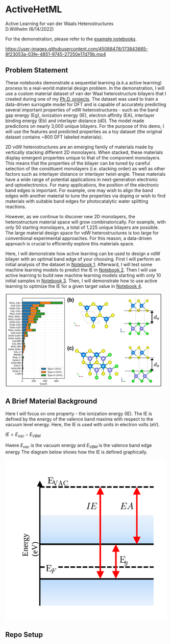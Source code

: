 # ActiveHetML
Active Learning for van der Waals Heterostructures  
D.Willhelm (6/14/2022)

For the demonstration, please refer to the [example notebooks](https://github.com/dwillhelm/ActiveHetML/tree/main/notebooks). 


https://user-images.githubusercontent.com/45088478/173843665-8f23053a-03fe-4851-9745-27250e17d79b.mp4



## Problem Statement  

These notebooks demonstrate a sequential learning (a.k.a active learning) process to a real-world material design problem. In the demonstration, I will use a custom material dataset of van der Waal heterostructure bilayers that I created during one of my [Ph.D. projects](https://github.com/dwillhelm/HetML). The dataset was used to train a data-driven surrogate model for DFT and is capable of accurately predicting several important properties of vdW heterostructures - such as the band gap energy (Eg), ionization energy (IE), electron affinity (EA), interlayer binding energy (Eb) and interlayer distance (d0). The model made predictions on nearly 3,000 unique bilayers. For the purpose of this demo, I will use the features and predicted properties as a toy dataset (the original dataset contains ~800 DFT labeled materials). 

2D vdW heterostructures are an emerging family of materials made by vertically stacking different 2D monolayers. When stacked, these materials display emergent properties unique to that of the component monolayers. This means that the properties of the bilayer can be tuned by careful selection of the constituent monolayers (i.e. stacking order) as well as other factors such as interlayer distance or interlayer twist-angle. These materials have a wide range of potential applications in next-generation electronic and optoelectronics. For many applications, the position of the electronic band edges is important. For example, one may wish to align the band edges with another material to tune the properties via doping or wish to find materials with suitable band edges for photocatalytic water splitting reactions. 

However, as we continue to discover new 2D monolayers, the heterostructure material space will grow combinatorically. For example, with only 50 starting monolayers, a total of 1,225 unique bilayers are possible. The large material design space for vdW heterostructures is too large for conventional experimental approaches. For this reason, a data-driven approach is crucial to efficiently explore this materials space. 

Here, I will demonstrate how active learning can be used to design a vdW bilayer with an optimal band edge of your choosing. First I will perform an initial analysis of the dataset in [Notebook 1](https://github.com/dwillhelm/ActiveHetML/blob/main/notebooks/01-data_exploration.ipynb). Afterward, I will test some machine learning models to predict the IE in [Notebook 2](https://github.com/dwillhelm/ActiveHetML/blob/main/notebooks/02-machine_learning.ipynb). Then I will use active learning to build new machine learning models starting with only 10 initial samples in [Notebook 3](https://github.com/dwillhelm/ActiveHetML/blob/main/notebooks/03-active_learning_for_DFT_surrogate.ipynb). Then, I will demonstrate how to use active learning to optimize the IE for a given target value in [Notebook 4](https://github.com/dwillhelm/ActiveHetML/blob/main/notebooks/04-active_learning_property_optimization.ipynb). 


![bilayer_diagram](https://github.com/dwillhelm/ActiveHetML/blob/main/docs/figs/vdw_bilyer_diagram.png?raw=true)

## A Brief Material Background

Here I will focus on one property - the ionization energy (IE). The IE is defined by the energy of the valence band maxima with respect to the vacuum level energy. Here, the IE is used with units in electron volts (eV). 

$IE = E_{vac} - E_{VBM}$

Hwere $E_{vac}$ is the vacuum energy and $E_{VBM}$ is the valence band edge energy The diagram below shows how the IE is defined graphically.

![alt text](https://github.com/dwillhelm/ActiveHetML/blob/main/docs/figs/band_alignment_diagram.svg?raw=true)


## Repo Setup  



